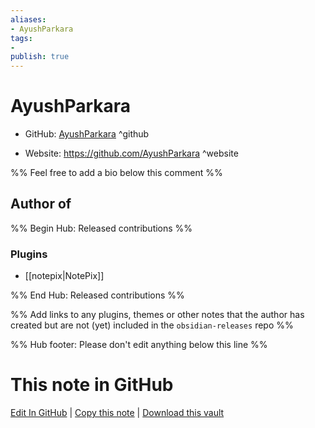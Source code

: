 ```yaml
---
aliases:
- AyushParkara
tags:
- 
publish: true
---
```


# AyushParkara

- GitHub: [AyushParkara](https://github.com/AyushParkara/) ^github
<!-- - Discord: `@` ^discord-->
- Website: <https://github.com/AyushParkara> ^website
<!-- - [[Publish sites|Publish site]]: <https://> ^publish-->

%% Feel free to add a bio below this comment %%


## Author of

%% Begin Hub: Released contributions %%
### Plugins
- [[notepix|NotePix]]

%% End Hub: Released contributions %%

%% Add links to any plugins, themes or other notes that the author has created but are not (yet) included in the `obsidian-releases` repo %%

<!--
### Unlisted plugins
-->

<!--
### Others
-->

<!--
## Sponsor this author
-->

<!-- - [[GitHub sponsors]]: [Sponsor @AyushParkara on GitHub Sponsors](https://github.com/sponsors/AyushParkara) ^github-sponsor-->
<!-- - [[Buy me a coffee]]: <https://> ^buy-me-a-coffee-->
<!-- - [[PayPal]]: <https://> ^paypal-->
<!-- - [[Patreon]]: <https://> ^patreon-->

<!--
## Follow this author
-->

<!-- - [[YouTube Channels|On YouTube]]: <https://> ^youtube-->
<!-- - Twitter: <https://> ^twitter-->
<!-- - ... -->

%% Hub footer: Please don't edit anything below this line %%

# This note in GitHub

<span class="git-footer">[Edit In GitHub](https://github.dev/obsidian-community/obsidian-hub/blob/main/01%20-%20Community/People/AyushParkara.md "git-hub-edit-note") | [Copy this note](https://raw.githubusercontent.com/obsidian-community/obsidian-hub/main/01%20-%20Community/People/AyushParkara.md "git-hub-copy-note") | [Download this vault](https://github.com/obsidian-community/obsidian-hub/archive/refs/heads/main.zip "git-hub-download-vault") </span>
